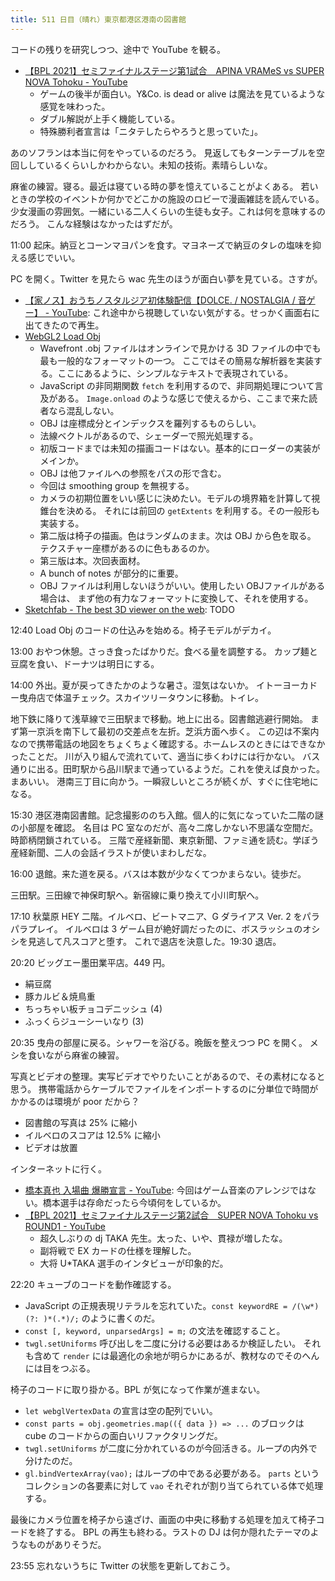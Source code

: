 ```yaml
---
title: 511 日目（晴れ）東京都港区港南の図書館
---
```


コードの残りを研究しつつ、途中で YouTube を観る。

* [【BPL 2021】セミファイナルステージ第1試合　APINA VRAMeS vs SUPER NOVA Tohoku - YouTube](https://www.youtube.com/watch?v=HBaKV-tAIHE)
  * ゲームの後半が面白い。Y&Co. is dead or alive は魔法を見ているような感覚を味わった。
  * ダブル解説が上手く機能している。
  * 特殊勝利者宣言は「ニタテしたらやろうと思っていた」。

あのソフランは本当に何をやっているのだろう。
見返してもターンテーブルを空回ししているくらいしかわからない。未知の技術。素晴らしいな。

麻雀の練習。寝る。最近は寝ている時の夢を憶えていることがよくある。
若いときの学校のイベントか何かでどこかの施設のロビーで漫画雑誌を読んでいる。
少女漫画の雰囲気。一緒にいる二人くらいの生徒も女子。これは何を意味するのだろう。
こんな経験はなかったはずだが。

11:00 起床。納豆とコーンマヨパンを食す。マヨネーズで納豆のタレの塩味を抑える感じでいい。

PC を開く。Twitter を見たら wac 先生のほうが面白い夢を見ている。さすが。

* [【家ノス】おうちノスタルジア初体験配信【DOLCE. / NOSTALGIA / 音ゲー】 - YouTube](https://www.youtube.com/watch?v=KtGZxI_UjCk):
  これ途中から視聴していない気がする。せっかく画面右に出てきたので再生。
* [WebGL2 Load Obj](https://webgl2fundamentals.org/webgl/lessons/webgl-load-obj.html)
  * Wavefront .obj ファイルはオンラインで見かける 3D ファイルの中でも最も一般的なフォーマットの一つ。
    ここではその簡易な解析器を実装する。ここにあるように、シンプルなテキストで表現されている。
  * JavaScript の非同期関数 `fetch` を利用するので、非同期処理について言及がある。
    `Image.onload` のような感じで使えるから、ここまで来た読者なら混乱しない。
  * OBJ は座標成分とインデックスを羅列するものらしい。
  * 法線ベクトルがあるので、シェーダーで照光処理する。
  * 初版コードまでは未知の描画コードはない。基本的にローダーの実装がメインか。
  * OBJ は他ファイルへの参照をパスの形で含む。
  * 今回は smoothing group を無視する。
  * カメラの初期位置をいい感じに決めたい。モデルの境界箱を計算して視錐台を決める。
    それには前回の `getExtents` を利用する。その一般形も実装する。
  * 第二版は椅子の描画。色はランダムのまま。次は OBJ から色を取る。
    テクスチャー座標があるのに色もあるのか。
  * 第三版は本。次回表面材。
  * A bunch of notes が部分的に重要。
  * OBJ ファイルは利用しないほうがいい。使用したい OBJファイルがある場合は、
    まず他の有力なフォーマットに変換して、それを使用する。
* [Sketchfab - The best 3D viewer on the web](https://sketchfab.com/): TODO

12:40 Load Obj のコードの仕込みを始める。椅子モデルがデカイ。

13:00 おやつ休憩。さっき食ったばかりだ。食べる量を調整する。
カップ麺と豆腐を食い、ドーナツは明日にする。

14:00 外出。夏が戻ってきたかのような暑さ。湿気はないか。
イトーヨーカドー曳舟店で体温チェック。スカイツリータウンに移動。トイレ。

地下鉄に降りて浅草線で三田駅まで移動。地上に出る。図書館逃避行開始。
まず第一京浜を南下して最初の交差点を左折。芝浜方面へ歩く。
この辺は不案内なので携帯電話の地図をちょくちょく確認する。ホームレスのときにはできなかったことだ。
川が入り組んで流れていて、適当に歩くわけには行かない。
バス通りに出る。田町駅から品川駅まで通っているようだ。これを使えば良かった。まあいい。
港南三丁目に向かう。一瞬寂しいところが続くが、すぐに住宅地になる。

15:30 港区港南図書館。記念撮影ののち入館。個人的に気になっていた二階の謎の小部屋を確認。
名目は PC 室なのだが、高々二席しかない不思議な空間だ。時節柄閉鎖されている。
三階で産経新聞、東京新聞、ファミ通を読む。学ぼう産経新聞、二人の会話イラストが使いまわしだな。

16:00 退館。来た道を戻る。バスは本数が少なくてつかまらない。徒歩だ。

三田駅。三田線で神保町駅へ。新宿線に乗り換えて小川町駅へ。

17:10 秋葉原 HEY 二階。イルベロ、ビートマニア、G ダライアス Ver. 2 をパラパラプレイ。
イルベロは 3 ゲーム目が絶好調だったのに、ボスラッシュのオシシを見逃して凡スコアと堕す。
これで退店を決意した。19:30 退店。

20:20 ビッグエー墨田業平店。449 円。

* 絹豆腐
* 豚カルビ＆焼鳥重
* ちっちゃい板チョコデニッシュ (4)
* ふっくらジューシーいなり (3)

20:35 曳舟の部屋に戻る。シャワーを浴びる。晩飯を整えつつ PC を開く。
メシを食いながら麻雀の練習。

写真とビデオの整理。実写ビデオでやりたいことがあるので、その素材になると思う。
携帯電話からケーブルでファイルをインポートするのに分単位で時間がかかるのは環境が poor だから？

* 図書館の写真は 25% に縮小
* イルベロのスコアは 12.5% に縮小
* ビデオは放置

インターネットに行く。

* [橋本真也 入場曲 爆勝宣言 - YouTube](https://www.youtube.com/watch?v=ehDdsFGnPaU):
  今回はゲーム音楽のアレンジではない。橋本選手は存命だったら今頃何をしているか。
* [【BPL 2021】セミファイナルステージ第2試合　SUPER NOVA Tohoku vs ROUND1 - YouTube](https://www.youtube.com/watch?v=_QltE7118Co)
  * 超久しぶりの dj TAKA 先生。太った、いや、貫禄が増したな。
  * 副将戦で EX カードの仕様を理解した。
  * 大将 U*TAKA 選手のインタビューが印象的だ。

22:20 キューブのコードを動作確認する。

* JavaScript の正規表現リテラルを忘れていた。`const keywordRE = /(\w*)(?: )*(.*)/;` のように書くのだ。
* `const [, keyword, unparsedArgs] = m;` の文法を確認すること。
* `twgl.setUniforms` 呼び出しを二度に分ける必要はあるか検証したい。
  それも含めて `render` には最適化の余地が明らかにあるが、教材なのでそのへんには目をつぶる。

椅子のコードに取り掛かる。BPL が気になって作業が進まない。

* `let webglVertexData` の宣言は空の配列でいい。
* `const parts = obj.geometries.map(({ data }) => ...` のブロックは
  cube のコードからの面白いリファクタリングだ。
* `twgl.setUniforms` が二度に分かれているのが今回活きる。ループの内外で分けたのだ。
* `gl.bindVertexArray(vao);` はループの中である必要がある。
  `parts` というコレクションの各要素に対して `vao` それぞれが割り当てられている体で処理する。

最後にカメラ位置を椅子から遠ざけ、画面の中央に移動する処理を加えて椅子コードを終了する。
BPL の再生も終わる。ラストの DJ は何か隠れたテーマのようなものがありそうだ。

23:55 忘れないうちに Twitter の状態を更新しておこう。
